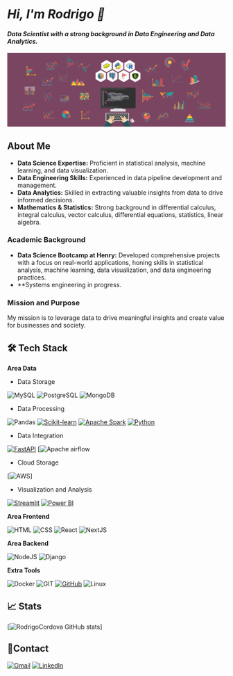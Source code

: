 # ***Hi, I'm Rodrigo 👋***

#### *Data Scientist with a strong background in Data Engineering and Data Analytics.*

<p align="center">
<img src="https://github.com/rodcordova/rodcordova/blob/main/171127-Data-Science.jpg"> 
</p>

## **About Me**

- **Data Science Expertise:** Proficient in statistical analysis, machine learning, and data visualization.
- **Data Engineering Skills:** Experienced in data pipeline development and management.
- **Data Analytics:** Skilled in extracting valuable insights from data to drive informed decisions.
- **Mathematics & Statistics:** Strong background in differential calculus, integral calculus, vector calculus, differential equations, statistics, linear algebra.
  
### **Academic Background**
- **Data Science Bootcamp at Henry:** Developed comprehensive projects with a focus on real-world applications, honing skills in statistical analysis, machine learning, data visualization, and data engineering practices.
- **Systems engineering in progress.
  
### **Mission and Purpose**
My mission is to leverage data to drive meaningful insights and create value for businesses and society.

## 🛠️ **Tech Stack**
**Area Data**
- Data Storage

![MySQL](https://img.shields.io/badge/MySQL-005C84?style=for-the-badge&labelColor=222222&logo=mysql&logoColor=white) 
![PostgreSQL](https://img.shields.io/badge/PostgreSQL-316192?style=for-the-badge&logo=postgresql&logoColor=white)
![MongoDB](https://img.shields.io/badge/MongoDB-4EA94B?style=for-the-badge&logo=mongodb&logoColor=white) 
- Data Processing

![Pandas](https://img.shields.io/badge/-Pandas-764ABC?style=for-the-badge&labelColor=222222&logo=Pandas&logoColor=ffffff)
[![Scikit-learn](https://img.shields.io/badge/Scikit--learn-F7931E?style=for-the-badge&logo=scikit-learn&logoColor=white&labelColor=101010)](https://scikit-learn.org/stable/)
[![Apache Spark](https://img.shields.io/badge/Apache%20Spark-E25A1C?style=for-the-badge&logo=apachespark&logoColor=white&labelColor=101010)](https://spark.apache.org/docs/latest/)
[![Python](https://img.shields.io/badge/Python-3776AB?style=for-the-badge&logo=python&logoColor=white&labelColor=101010)](https://docs.python.org/3/)
- Data Integration

[![FastAPI](https://img.shields.io/badge/FastAPI-009688?style=for-the-badge&logo=fastapi&logoColor=white&labelColor=101010)](https://fastapi.tiangolo.com/)
[![Apache airflow](https://img.shields.io/badge/apache%20airflow-%23F2CB05?style=for-the-badge&logo=apacheairflow&logoColor=%23FFFFFF&labelColor=black
)
- Cloud Storage

[![AWS](https://img.shields.io/badge/AWS-232F3E?style=for-the-badge&logo=amazonaws&logoColor=white&labelColor=101010)]
- Visualization and Analysis

[![Streamlit](https://img.shields.io/badge/Streamlit-FF4B4B?style=for-the-badge&logo=streamlit&logoColor=white&labelColor=101010)](https://docs.streamlit.io/) 
[![Power BI](https://img.shields.io/badge/Power%20BI-F2C811?style=for-the-badge&logo=powerbi&logoColor=white&labelColor=101010)](https://learn.microsoft.com/en-us/power-bi/)

**Area Frontend**

![HTML](https://img.shields.io/badge/HTML5-E34F26?style=for-the-badge&logo=html5&logoColor=white)
![CSS](https://img.shields.io/badge/CSS3-1572B6?style=for-the-badge&logo=css3&logoColor=white)
![React](https://shields.io/badge/react-black?logo=react&style=for-the-badge)
![NextJS](https://img.shields.io/badge/next.js-000000?style=for-the-badge&logo=nextdotjs&logoColor=white)

**Area Backend**

![NodeJS](https://img.shields.io/badge/Node.js-339933?style=for-the-badge&logo=nodedotjs&logoColor=white)
![Django](https://img.shields.io/badge/-Django-092E20?style=for-the-badge&labelColor=222222&logo=django&logoColor=ffffff)

**Extra Tools**

![Docker](https://img.shields.io/badge/Docker-2CA5E0?style=for-the-badge&logo=docker&logoColor=white)
![GIT](https://img.shields.io/badge/GIT-E44C30?style=for-the-badge&logo=git&logoColor=white)
[![GitHub](https://img.shields.io/badge/GitHub-181717?style=for-the-badge&logo=github&logoColor=white&labelColor=101010)](https://docs.github.com/en)
![Linux](https://img.shields.io/badge/Linux-FCC624?style=for-the-badge&logo=linux&logoColor=black) 
## 📈 **Stats**

[![RodrigoCordova GitHub stats](https://github-readme-stats.vercel.app/api?username=rodcordova&show_icons=true&theme=radical&count_private=true)] 

## 💼**Contact**
[![Gmail](https://img.shields.io/badge/Gmail-D14836?style=for-the-badge&logo=gmail&logoColor=white&labelColor=101010)](mailto:rodrigocordova836@gmail.com)
[![LinkedIn](https://img.shields.io/badge/LinkedIn-0077B5?style=for-the-badge&logo=linkedin&logoColor=white&labelColor=101010)](https://www.linkedin.com/in/rodrigo-cordova-2a36b91ab/)
